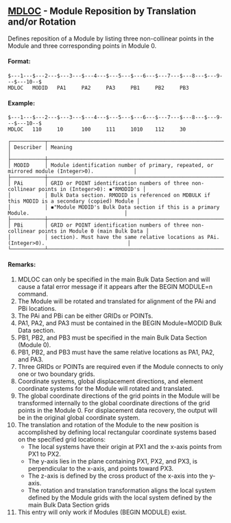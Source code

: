 ## [MDLOC](https://nexus.hexagon.com/documentationcenter/bundle/MSC_Nastran_2022.4/page/Nastran_Combined_Book/qrg/bulkno/TOC.MDLOC.xhtml) - Module Reposition by Translation and/or Rotation

Defines reposition of a Module by listing three non-collinear points in the Module and three corresponding points in Module 0.

#### Format:

```nastran
$---1---$---2---$---3---$---4---$---5---$---6---$---7---$---8---$---9---$---10--$
MDLOC   MODID   PA1     PA2     PA3     PB1     PB2     PB3                     
```

#### Example:

```nastran
$---1---$---2---$---3---$---4---$---5---$---6---$---7---$---8---$---9---$---10--$
MDLOC   110     10      100     111     1010    112     30                      
```

```text
┌───────────┬────────────────────────────────────────────────────────────────────────────────────────────────┐
│ Describer │ Meaning                                                                                        │
├───────────┼────────────────────────────────────────────────────────────────────────────────────────────────┤
│ MODID     │ Module identification number of primary, repeated, or mirrored module (Integer>0).             │
├───────────┼────────────────────────────────────────────────────────────────────────────────────────────────┤
│ PAi       │ GRID or POINT identification numbers of three non-collinear points in (Integer>0): ◾"RMODID's │
│           │ Bulk Data section. RMODID is referenced on MDBULK if this MODID is a secondary (copied) Module │
│           │ ◾"Module MODID's Bulk Data section if this is a primary Module.                               │
├───────────┼────────────────────────────────────────────────────────────────────────────────────────────────┤
│ PBi       │ GRID or POINT identification numbers of three non-collinear points in Module 0 (main Bulk Data │
│           │ section). Must have the same relative locations as PAi. (Integer>0).                           │
└───────────┴────────────────────────────────────────────────────────────────────────────────────────────────┘
```

#### Remarks:

1. MDLOC can only be specified in the main Bulk Data Section and will cause a fatal error message if it appears after the BEGIN MODULE=n command.
2. The Module will be rotated and translated for alignment of the PAi and PBi locations.
3. The PAi and PBi can be either GRIDs or POINTs.
4. PA1, PA2, and PA3 must be contained in the BEGIN Module=MODID Bulk Data section.
5. PB1, PB2, and PB3 must be specified in the main Bulk Data Section (Module 0).
6. PB1, PB2, and PB3 must have the same relative locations as PA1, PA2, and PA3.
7. Three GRIDs or POINTs are required even if the Module connects to only one or two boundary grids.
8. Coordinate systems, global displacement directions, and element coordinate systems for the Module will rotated and translated.
9. The global coordinate directions of the grid points in the Module will be transformed internally to the global coordinate directions of the grid points in the Module 0. For displacement data recovery, the output will be in the original global coordinate system.
10. The translation and rotation of the Module to the new position is accomplished by defining local rectangular coordinate systems based on the specified grid locations:
    - The local systems have their origin at PX1 and the x-axis points from PX1 to PX2.
    - The y-axis lies in the plane containing PX1, PX2, and PX3, is perpendicular to the x-axis, and points toward PX3.
    - The z-axis is defined by the cross product of the x-axis into the y-axis.
    - The rotation and translation transformation aligns the local system defined by the Module grids with the local system defined by the main Bulk Data Section grids
11. This entry will only work if Modules (BEGIN MODULE) exist.

